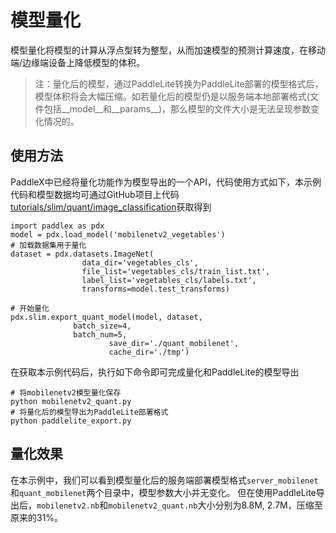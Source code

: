# 模型量化

模型量化将模型的计算从浮点型转为整型，从而加速模型的预测计算速度，在移动端/边缘端设备上降低模型的体积。

> 注：量化后的模型，通过PaddleLite转换为PaddleLite部署的模型格式后，模型体积将会大幅压缩。如若量化后的模型仍是以服务端本地部署格式(文件包括__model__和__params__)，那么模型的文件大小是无法呈现参数变化情况的。

## 使用方法

PaddleX中已经将量化功能作为模型导出的一个API，代码使用方式如下，本示例代码和模型数据均可通过GitHub项目上代码[tutorials/slim/quant/image_classification](https://github.com/PaddlePaddle/PaddleX/tree/develop/tutorials/slim/quant/image_classification)获取得到
```
import paddlex as pdx
model = pdx.load_model('mobilenetv2_vegetables')
# 加载数据集用于量化
dataset = pdx.datasets.ImageNet(
                data_dir='vegetables_cls',
                file_list='vegetables_cls/train_list.txt',
                label_list='vegetables_cls/labels.txt',
                transforms=model.test_transforms)

# 开始量化
pdx.slim.export_quant_model(model, dataset,
			  batch_size=4,
			  batch_num=5,
	                  save_dir='./quant_mobilenet',
	                  cache_dir='./tmp')
```

在获取本示例代码后，执行如下命令即可完成量化和PaddleLite的模型导出
```
# 将mobilenetv2模型量化保存
python mobilenetv2_quant.py
# 将量化后的模型导出为PaddleLite部署格式
python paddlelite_export.py
```

## 量化效果

在本示例中，我们可以看到模型量化后的服务端部署模型格式`server_mobilenet`和`quant_mobilenet`两个目录中，模型参数大小并无变化。 但在使用PaddleLite导出后，`mobilenetv2.nb`和`mobilenetv2_quant.nb`大小分别为8.8M, 2.7M，压缩至原来的31%。
